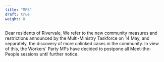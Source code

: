 ```yaml
---
title: "MPS"
draft: true
weight: 0
---
```

Dear residents of Rivervale,
We refer to the new community measures and restrictions announced by the Multi-Ministry Taskforce on 14 May, and separately, the discovery of more unlinked cases in the community. In view of this, the Workers' Party MPs have decided to postpone all Meet-the-People sessions until further notice.
